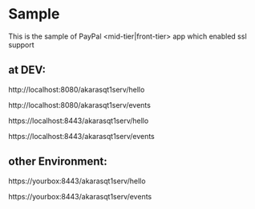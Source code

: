 Sample
==============

This is the sample of PayPal <mid-tier|front-tier> app which enabled ssl support


at DEV:
--------
http://localhost:8080/akarasqt1serv/hello

http://localhost:8080/akarasqt1serv/events

https://localhost:8443/akarasqt1serv/hello

https://localhost:8443/akarasqt1serv/events

other Environment:
-------------------
https://yourbox:8443/akarasqt1serv/hello

https://yourbox:8443/akarasqt1serv/events





